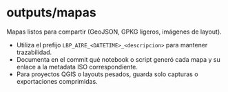 # outputs/mapas

Mapas listos para compartir (GeoJSON, GPKG ligeros, imágenes de layout).

- Utiliza el prefijo `LBP_AIRE_<DATETIME>_<descripcion>` para mantener trazabilidad.
- Documenta en el commit qué notebook o script generó cada mapa y su enlace a la metadata ISO correspondiente.
- Para proyectos QGIS o layouts pesados, guarda solo capturas o exportaciones comprimidas.
